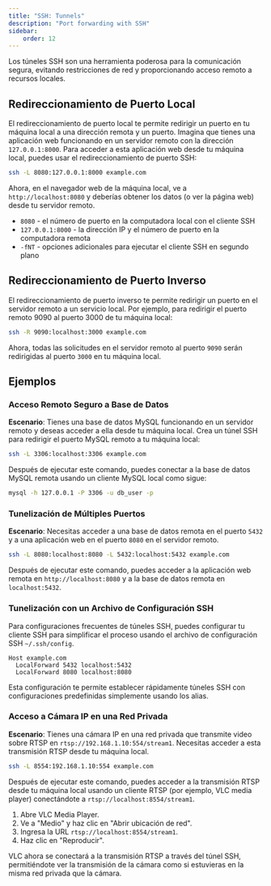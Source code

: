 ```yaml
---
title: "SSH: Tunnels"
description: "Port forwarding with SSH"
sidebar:
    order: 12
---
```


Los túneles SSH son una herramienta poderosa para la comunicación segura, evitando restricciones de red y proporcionando acceso remoto a recursos locales.

## Redireccionamiento de Puerto Local

El redireccionamiento de puerto local te permite redirigir un puerto en tu máquina local a una dirección remota y un puerto. Imagina que tienes una aplicación web funcionando en un servidor remoto con la dirección `127.0.0.1:8000`. Para acceder a esta aplicación web desde tu máquina local, puedes usar el redireccionamiento de puerto SSH:

```bash
ssh -L 8080:127.0.0.1:8000 example.com
```

Ahora, en el navegador web de la máquina local, ve a `http://localhost:8080` y deberías obtener los datos (o ver la página web) desde tu servidor remoto.

- `8080` - el número de puerto en la computadora local con el cliente SSH
- `127.0.0.1:8000` - la dirección IP y el número de puerto en la computadora remota
- `-fNT` - opciones adicionales para ejecutar el cliente SSH en segundo plano

## Redireccionamiento de Puerto Inverso

El redireccionamiento de puerto inverso te permite redirigir un puerto en el servidor remoto a un servicio local. Por ejemplo, para redirigir el puerto remoto 9090 al puerto 3000 de tu máquina local:

```bash
ssh -R 9090:localhost:3000 example.com
```

Ahora, todas las solicitudes en el servidor remoto al puerto `9090` serán redirigidas al puerto `3000` en tu máquina local.

## Ejemplos

### Acceso Remoto Seguro a Base de Datos

**Escenario**: Tienes una base de datos MySQL funcionando en un servidor remoto y deseas acceder a ella desde tu máquina local. Crea un túnel SSH para redirigir el puerto MySQL remoto a tu máquina local:

```bash
ssh -L 3306:localhost:3306 example.com
```

Después de ejecutar este comando, puedes conectar a la base de datos MySQL remota usando un cliente MySQL local como sigue:

```bash
mysql -h 127.0.0.1 -P 3306 -u db_user -p
```

### Tunelización de Múltiples Puertos

**Escenario**: Necesitas acceder a una base de datos remota en el puerto `5432` y a una aplicación web en el puerto `8080` en el servidor remoto.

```bash
ssh -L 8080:localhost:8080 -L 5432:localhost:5432 example.com
```

Después de ejecutar este comando, puedes acceder a la aplicación web remota en `http://localhost:8080` y a la base de datos remota en `localhost:5432`.

### Tunelización con un Archivo de Configuración SSH

Para configuraciones frecuentes de túneles SSH, puedes configurar tu cliente SSH para simplificar el proceso usando el archivo de configuración SSH `~/.ssh/config`.

```
Host example.com
  LocalForward 5432 localhost:5432
  LocalForward 8080 localhost:8080
```

Esta configuración te permite establecer rápidamente túneles SSH con configuraciones predefinidas simplemente usando los alias.

### Acceso a Cámara IP en una Red Privada

**Escenario**: Tienes una cámara IP en una red privada que transmite video sobre RTSP en `rtsp://192.168.1.10:554/stream1`. Necesitas acceder a esta transmisión RTSP desde tu máquina local.

```bash
ssh -L 8554:192.168.1.10:554 example.com
```

Después de ejecutar este comando, puedes acceder a la transmisión RTSP desde tu máquina local usando un cliente RTSP (por ejemplo, VLC media player) conectándote a `rtsp://localhost:8554/stream1`.

1. Abre VLC Media Player.
2. Ve a "Medio" y haz clic en "Abrir ubicación de red".
3. Ingresa la URL `rtsp://localhost:8554/stream1`.
4. Haz clic en "Reproducir".

VLC ahora se conectará a la transmisión RTSP a través del túnel SSH, permitiéndote ver la transmisión de la cámara como si estuvieras en la misma red privada que la cámara.